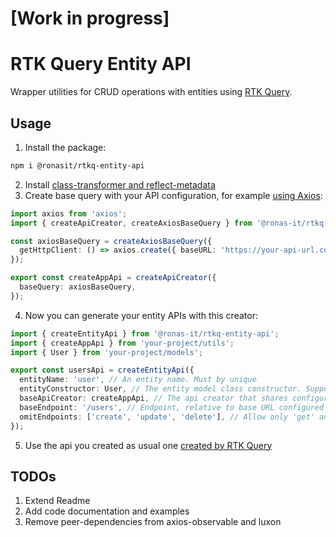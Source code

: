 # [Work in progress]

# RTK Query Entity API

Wrapper utilities for CRUD operations with entities using [RTK Query](https://redux-toolkit.js.org/rtk-query/overview).

## Usage

1. Install the package:

```sh
npm i @ronasit/rtkq-entity-api
```

2. Install [class-transformer and reflect-metadata](https://github.com/typestack/class-transformer?tab=readme-ov-file#installation)
3. Create base query with your API configuration, for example [using Axios](https://redux-toolkit.js.org/rtk-query/usage/customizing-queries#axios-basequery):

```ts
import axios from 'axios';
import { createApiCreator, createAxiosBaseQuery } from '@ronas-it/rtkq-entity-api';

const axiosBaseQuery = createAxiosBaseQuery({
  getHttpClient: () => axios.create({ baseURL: 'https://your-api-url.com' }),
});

export const createAppApi = createApiCreator({
  baseQuery: axiosBaseQuery,
});
```

4. Now you can generate your entity APIs with this creator:

```ts
import { createEntityApi } from '@ronas-it/rtkq-entity-api';
import { createAppApi } from 'your-project/utils';
import { User } from 'your-project/models';

export const usersApi = createEntityApi({
  entityName: 'user', // An entity name. Must by unique
  entityConstructor: User, // The entity model class constructor. Supports class-transformer decorators
  baseApiCreator: createAppApi, // The api creator that shares configuration for new APIs
  baseEndpoint: '/users', // Endpoint, relative to base URL configured in the API creator
  omitEndpoints: ['create', 'update', 'delete'], // Allow only 'get' and 'search methods'
});
```

5. Use the api you created as usual one [created by RTK Query](https://redux-toolkit.js.org/rtk-query/overview#basic-usage)

## TODOs

1. Extend Readme
1. Add code documentation and examples
1. Remove peer-dependencies from axios-observable and luxon
